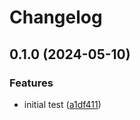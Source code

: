 # Changelog

## 0.1.0 (2024-05-10)


### Features

* initial test ([a1df411](https://github.com/torbjomg/calico/commit/a1df411d3ecc39dba9f8cdbb3e0c9e27bdf90d98))
